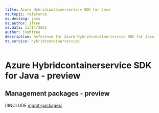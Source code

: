```yaml
---
title: Azure Hybridcontainerservice SDK for Java
ms.topic: reference
ms.devlang: java
ms.author: jfree
ms.data: 11/14/2022
author: joshfree
description: Reference for Azure Hybridcontainerservice SDK for Java
ms.service: hybridcontainerservice
---
```

# Azure Hybridcontainerservice SDK for Java - preview

## Management packages - preview
[!INCLUDE [mgmt-packages](hybridcontainerservice-mgmt-index.md)]
